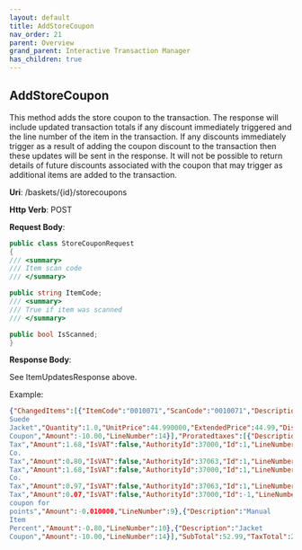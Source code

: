 ```yaml
---
layout: default
title: AddStoreCoupon
nav_order: 21
parent: Overview
grand_parent: Interactive Transaction Manager
has_children: true
---
```

## AddStoreCoupon

This method adds the store coupon to the transaction. The response will
include updated transaction totals if any discount immediately triggered
and the line number of the item in the transaction. If any discounts
immediately trigger as a result of adding the coupon discount to the
transaction then these updates will be sent in the response. It will not
be possible to return details of future discounts associated with the
coupon that may trigger as additional items are added to the
transaction.

**Uri**: /baskets/{id}/storecoupons

**Http Verb**: POST

**Request Body**:
```csharp
public class StoreCouponRequest
{
/// <summary>
/// Item scan code
/// </summary>

public string ItemCode;
/// <summary>
/// True if item was scanned
/// </summary>

public bool IsScanned;
}
```
**Response Body**:

See ItemUpdatesResponse above.

Example:
```json
{"ChangedItems":[{"ItemCode":"0010071","ScanCode":"0010071","Description":"Faux
Suede
Jacket","Quantity":1.0,"UnitPrice":44.990000,"ExtendedPrice":44.99,"DiscountAmount":-10.00,"TaxAmount":2.48,"UnitOfMessure":1,"VoidCode":0,"IsItemAuthorizationRequired":false,"AccountToken":null,"ProratedDiscounts":[{"Description":"Jacket
Coupon","Amount":-10.00,"LineNumber":14}],"Proratedtaxes":[{"Description":"NC-State
Tax","Amount":1.68,"IsVAT":false,"AuthorityId":37000,"Id":1,"LineNumber":1},{"Description":"Durham
Co.
Tax","Amount":0.80,"IsVAT":false,"AuthorityId":37063,"Id":1,"LineNumber":5}],"LineNumber":13}],"Taxes":[{"Description":"NC-State
Tax","Amount":1.68,"IsVAT":false,"AuthorityId":37000,"Id":1,"LineNumber":1},{"Description":"Durham
Co.
Tax","Amount":0.97,"IsVAT":false,"AuthorityId":37063,"Id":1,"LineNumber":5},{"Description":"NC-State
Tax","Amount":0.07,"IsVAT":false,"AuthorityId":37000,"Id":-1,"LineNumber":11}],"Discounts":[{"Description":"Benign
coupon for
points","Amount":-0.010000,"LineNumber":9},{"Description":"Manual
Item
Percent","Amount":-0.80,"LineNumber":10},{"Description":"Jacket
Coupon","Amount":-10.00,"LineNumber":14}],"SubTotal":52.99,"TaxTotal":2.72,"DiscountTotal":-10.80}
```